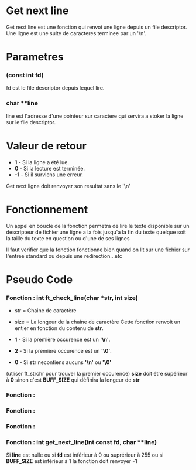Get next line
=============
Get next line est une fonction qui renvoi une ligne depuis un file descriptor.
Une ligne est une suite de caracteres terminee par un '\n'.

# Parametres #

### (const int fd) ###
fd est le file descriptor depuis lequel lire.

### char **line ###

line est l'adresse d'une pointeur sur caractere qui servira a stoker la ligne
sur le file descriptor.

# Valeur de retour

+ **1** - Si la ligne a été lue.
+ **0** - Si la lecture est terminée.
+ **-1** - Si il surviens une erreur.

Get next ligne doit renvoyer son resultat sans le '\n'
# Fonctionnement #

Un appel en boucle de la fonction permetra de lire le texte disponible sur un
descripteur de fichier une ligne a la fois jusqu'a la fin du texte quelque
soit la taille du texte en question ou d'une de ses lignes

Il faut verifier que la fonction fonctionne bien quand on lit sur une fichier
sur l'entree standard ou depuis une redirection...etc

Pseudo Code
===========

### Fonction : int  ft_check_line(char *str, int size) ###

+ str = Chaine de caractère
+ size = La longeur de la chaine de caractère
Cette fonction renvoit un entier en fonction du contenu de **str**.

+ **1** - Si la première occurence est un **'\n'**.
+ **2** - Si la première occurence est un **'\0'**.
+ **0** - Si **str** necontiens aucuns **'\n'** ou **'\0'**

(utliser ft_strchr pour trouver la premier occurence)
**size** doit étre supérieur à **0** sinon c'est **BUFF_SIZE** qui définira la longeur de **str**

### Fonction : 

### Fonction : 

### Fonction : 

### Fonction : int  get_next_line(int const fd, char **line)

Si **line** est nulle ou si **fd** est inférieur à 0 ou suprérieur à 255 ou si **BUFF_SIZE** est inférieur à 1 la fonction doit renvoyer **-1**
